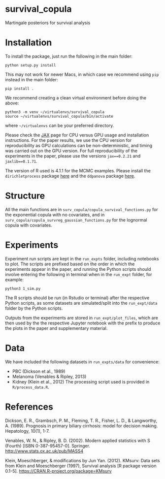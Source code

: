 # survival_copula
Martingale posteriors for survival analysis

# Installation

To install the package, just run the following in the main folder:
```
python setup.py install
```
This may not work for newer Macs, in which case we recommend using ``pip`` instead in the main folder:
```
pip install .
```

We recommend creating a clean virtual environment before doing the above:
```
python3 -m venv ~/virtualenvs/survival_copula
source ~/virtualenvs/survival_copula/bin/activate
```
where ```~/virtualenvs``` can be your preferred directory.

Please check the [JAX](https://github.com/google/jax) page for CPU versus GPU usage and installation instructions. For the paper results, we use the CPU version for reproducibility as GPU calculations can be non-deterministic, and timing was carried out on the GPU version. For full reproducibility of the experiments in the paper, please use the versions `jax==0.2.21` and `jaxlib==0.1.71`. 

The version of R used is 4.1.1 for the MCMC examples. Please install the `dirichletprocess` package [here](https://cran.r-project.org/web/packages/dirichletprocess/index.html) and the `ddpanova` package [here](https://web.ma.utexas.edu/users/pmueller/prog.html).

# Structure
All the main functions are in ```surv_copula/copula_survival_functions.py``` for the exponential copula with no covariates, and in  ```surv_copula/copula_survreg_gaussian_functions.py``` for the lognormal copula with covariates.

# Experiments
Experiment run scripts are kept in the ```run_expts``` folder, including notebooks to plot. The scripts are prefixed based on the order in which the experiments appear in the paper, and running the Python scripts should involve entering the following in terminal when in the `run_expt` folder, for example:
```
python3 1_sim.py
```
The R scripts should be run (in Rstudio or terminal) after the respective Python scripts, as some datasets are simulated/split into the `run_expt/data` folder by the Python scripts. 

Outputs from the experiments are stored in `run_expt/plot_files`, which are then used by the the respective Jupyter notebook with the prefix to produce the plots in the paper and supplementary material. 

# Data
We have included the following datasets in `run_expts/data` for convenience:
- PBC (Dickson et al., 1989)
- Melanoma (Venables & Ripley, 2013)
- Kidney (Klein et al., 2012)
The processing script used is provided in `R/process_data.R`.

# References
Dickson, E. R., Grambsch, P. M., Fleming, T. R., Fisher, L. D., & Langworthy, A. (1989). Prognosis in primary biliary cirrhosis: model for decision making. Hepatology, 10(1), 1-7.

Venables, W. N., & Ripley, B. D. (2002). Modern applied statistics with S (Fourth) [ISBN 0-387-95457-0]. Springer. http://www.stats.ox.ac.uk/pub/MASS4

Klein, Moeschberger, & modifications by Jun Yan. (2012). KMsurv: Data sets from Klein and Moeschberger (1997), Survival analysis [R package version 0.1-5]. https://CRAN.R-project.org/package=KMsurv
